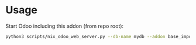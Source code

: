 # Usage

Start Odoo including this addon (from repo root):

```bash
python3 scripts/nix_odoo_web_server.py --db-name mydb --addon base_import
```
